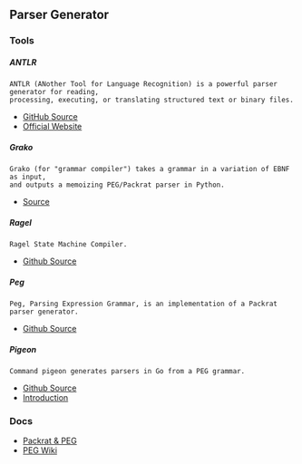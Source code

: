 
## Parser Generator

### Tools
##### ANTLR
    ANTLR (ANother Tool for Language Recognition) is a powerful parser generator for reading,
    processing, executing, or translating structured text or binary files.

- [GitHub Source](https://github.com/antlr/antlr4)
- [Official Website](http://www.antlr.org/)

##### Grako
    Grako (for "grammar compiler") takes a grammar in a variation of EBNF as input,
    and outputs a memoizing PEG/Packrat parser in Python.

- [Source](http://bitbucket.org/apalala/grako)

##### Ragel
    Ragel State Machine Compiler.

- [Github Source](https://github.com/colmnet/ragel)

##### Peg
    Peg, Parsing Expression Grammar, is an implementation of a Packrat parser generator.

- [Github Source](https://github.com/pointlander/peg)

##### Pigeon
    Command pigeon generates parsers in Go from a PEG grammar.

- [Github Source](https://github.com/PuerkitoBio/pigeon)
- [Introduction](http://0value.com/A-PEG-parser-generator-for-Go)

### Docs
- [Packrat & PEG](http://bford.info/packrat/)
- [PEG Wiki](https://en.wikipedia.org/wiki/Parsing_expression_grammar)
